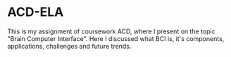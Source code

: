 # ACD-ELA
This is my assignment of coursework ACD, where I present on the topic "Brain Computer Interface". Here I discussed what BCI is, it's components, applications, challenges and future trends. 
